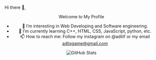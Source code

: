 <h>Hi there 👋,</h>
<div align="center">
<p>Welcome to My Profile</p>


- 🔭 I’m interesting in Web Developing and Software engineering.
- 🌱 I’m currently learning C++, HTML, CSS, JavaScript, python, etc.  
- 📫 How to reach me: Follow my instagram on @adliif or my email adlixgame@gmail.com

![GitHub Stats](https://github-readme-stats.vercel.app/api?username=adliif&theme=tokyonight)
